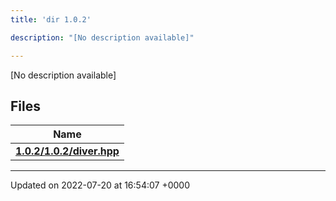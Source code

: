 ```yaml
---
title: 'dir 1.0.2'

description: "[No description available]"

---
```







[No description available]

## Files

| Name           |
| -------------- |
| **[1.0.2/1.0.2/diver.hpp](/documentation/code/files/1_80_82_2diver_8hpp/#file-1.0.2/diver.hpp)**  |






-------------------------------

Updated on 2022-07-20 at 16:54:07 +0000
